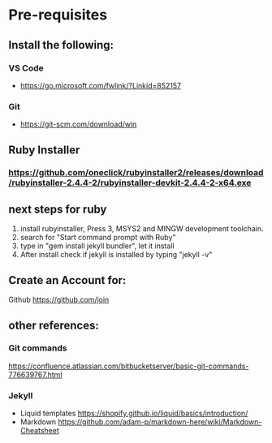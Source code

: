 # Pre-requisites
## Install the following:
### VS Code
- https://go.microsoft.com/fwlink/?Linkid=852157

### Git 
- https://git-scm.com/download/win

## Ruby Installer
### https://github.com/oneclick/rubyinstaller2/releases/download/rubyinstaller-2.4.4-2/rubyinstaller-devkit-2.4.4-2-x64.exe

## next steps for ruby
1. install rubyinstaller, Press 3, MSYS2 and MINGW development toolchain.
2. search for "Start command prompt with Ruby"
3. type in  "gem install jekyll bundler", let it install 
4. After install check if jekyll is installed by typing "jekyll -v"

## Create an Account for:

Github
https://github.com/join


## other references:

### Git commands 
https://confluence.atlassian.com/bitbucketserver/basic-git-commands-776639767.html

### Jekyll
- Liquid templates
    https://shopify.github.io/liquid/basics/introduction/
- Markdown
    https://github.com/adam-p/markdown-here/wiki/Markdown-Cheatsheet

